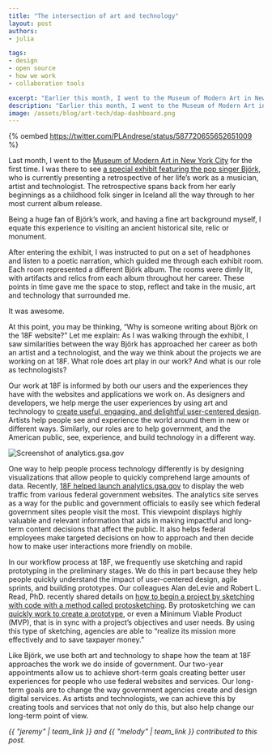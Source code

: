 ```yaml
---
title: "The intersection of art and technology"
layout: post
authors:
- julia

tags:
- design
- open source
- how we work
- collaboration tools

excerpt: "Earlier this month, I went to the Museum of Modern Art in New York City for the first time. I was there to see a special exhibit featuring the pop singer Bjӧrk, who is currently presenting a retrospective of her life’s work as a musician, artist and technologist. The retrospective spans back from her early beginnings as a childhood folk singer in Iceland all the way through to her most current album release."
description: "Earlier this month, I went to the Museum of Modern Art in New York City for the first time. I was there to see a special exhibit featuring the pop singer Bjӧrk, who is currently presenting a retrospective of her life’s work as a musician, artist and technologist. The retrospective spans back from her early beginnings as a childhood folk singer in Iceland all the way through to her most current album release."
image: /assets/blog/art-tech/dap-dashboard.png
---
```


{% oembed https://twitter.com/PLAndrese/status/587720655652651009 %}

Last month, I went to the [Museum of Modern Art in New York City](https://www.moma.org/) for the first time. I was there to see [a special exhibit featuring the pop singer Bjӧrk](https://www.moma.org/visit/calendar/exhibitions/1501), who is currently presenting a retrospective of her life’s work as a musician, artist and technologist. The retrospective spans back from her early beginnings as a childhood folk singer in Iceland all the way through to her most current album release.

Being a huge fan of Bjӧrk’s work, and having a fine art background myself, I equate this experience to visiting an ancient historical site, relic or monument.

After entering the exhibit, I was  instructed to put on a set of headphones and listen to a poetic narration, which guided me through each exhibit room. Each room represented a different Bjӧrk album. The rooms were dimly lit, with artifacts and relics from each album throughout her career. These points in time gave me the space to stop, reflect and take in the music, art and technology that surrounded me.

It was awesome.

At this point, you may be thinking, “Why is someone writing about Bjӧrk on the 18F website?” Let me explain: As I was walking through the exhibit, I saw similarities between the way Bjӧrk has approached her career as both an artist and a technologist, and the way we think about the projects we are working on at 18F. What role does art play in our work? And what is our role as technologists?

Our work at 18F is informed by both our users and the experiences they have with the websites and applications we work on. As designers and developers, we help merge the user experiences by using art and technology to [create useful, engaging, and delightful user-centered design](https://18f.gsa.gov/2014/09/25/design-studio-onrr/). Artists help people see and experience the world around them in new or different ways. Similarly, our roles are to help government, and the American public, see, experience, and build technology in a different way.

![Screenshot of analytics.gsa.gov]({{site.baseurl}}/assets/blog/art-tech/dap-dashboard.png)

One way to help people process technology differently is by designing visualizations that allow people to quickly comprehend large amounts of data. Recently, [18F helped launch analytics.gsa.gov](https://18f.gsa.gov/2015/03/19/how-we-built-analytics-usa-gov/) to display the web traffic from various federal government websites. The analytics site serves as a way for the public and government officials to easily see which federal government sites people visit the most. This viewpoint displays highly valuable and relevant information that aids in making impactful and long-term content decisions that affect the public. It also helps federal employees make targeted decisions on how to approach and then decide how to make user interactions more friendly on mobile.

In our workflow process at 18F, we frequently use sketching and rapid prototyping in the preliminary stages. We do this in part because they help people quickly understand the impact of user-centered design, agile sprints, and building prototypes. Our colleagues Alan deLevie and Robert L. Read, PhD. recently shared details on [how to begin a project by sketching with code with a method called protosketching](https://18f.gsa.gov/2015/01/06/protosketch/). By protosketching we can [quickly work to create a prototype](https://18f.gsa.gov/2015/03/13/how-to-protosketch/), or even a Minimum Viable Product (MVP), that is in sync with a project’s objectives and user needs. By using this type of sketching, agencies are able to “realize its mission more effectively and to save taxpayer money.”

Like Bjӧrk, we use both art and technology to shape how the team at 18F approaches the work we do inside of government. Our two-year appointments allow us to achieve short-term goals creating better user experiences for people who use federal websites and services. Our long-term goals are to change the way government agencies create and design digital services. As artists and technologists, we can achieve this by creating tools and services that not only do this, but also help change our long-term point of view.

*{{ "jeremy" | team_link }} and {{ "melody" | team_link }} contributed to this post.*
